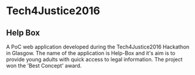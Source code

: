 # Tech4Justice2016
## Help Box
A PoC web application developed during the Tech4Justice2016 Hackathon in Glasgow. The name of the application is Help-Box and it's aim is to provide young adults with quick access to legal information. The project won the 'Best Concept' award.
